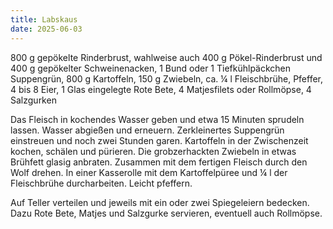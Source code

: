 ```yaml
---
title: Labskaus
date: 2025-06-03
---
```


800 g gepökelte Rinderbrust, wahlweise auch 400 g Pökel-Rinderbrust und 400 g gepökelter Schweinenacken,
1 Bund oder 1 Tiefkühlpäckchen Suppengrün, 800 g Kartoffeln, 150 g Zwiebeln, ca. ¼ l Fleischbrühe, Pfeffer, 4 bis 8 Eier, 1 Glas eingelegte Rote Bete, 4 Matjesfilets oder Rollmöpse, 4 Salzgurken

Das Fleisch in kochendes Wasser geben und etwa 15 Minuten sprudeln lassen. Wasser abgießen und erneuern. Zerkleinertes Suppengrün einstreuen und noch zwei Stunden garen. Kartoffeln in der Zwischenzeit kochen, schälen und pürieren. Die grobzerhackten Zwiebeln in etwas Brühfett glasig anbraten. Zusammen mit dem fertigen Fleisch durch den Wolf drehen. In einer Kasserolle mit dem Kartoffelpüree und ¼ l der Fleischbrühe durcharbeiten. Leicht pfeffern.

Auf Teller verteilen und jeweils mit ein oder zwei Spiegeleiern bedecken. Dazu Rote Bete, Matjes und Salzgurke servieren, eventuell auch Rollmöpse.
